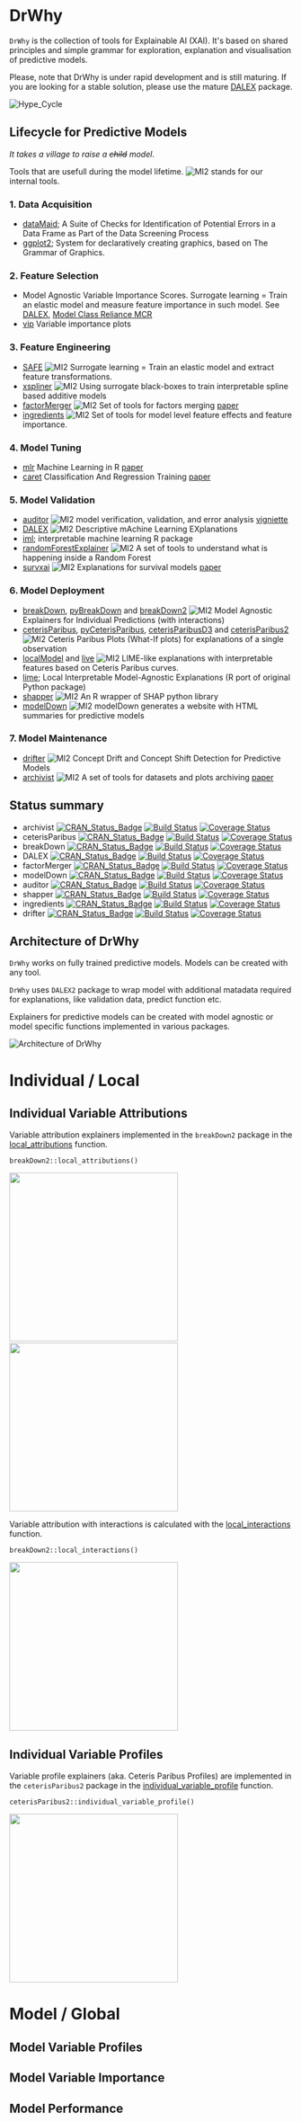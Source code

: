 # DrWhy

`DrWhy` is the collection of tools for Explainable AI (XAI). It's based on shared principles and simple grammar for exploration, explanation and visualisation of predictive models.

Please, note that DrWhy is under rapid development and is still maturing. If you are looking for a stable solution, please use the mature [DALEX](https://github.com/pbiecek/DALEX/) package.

![Hype_Cycle](images/Hype_Cycle.svg)

## Lifecycle for Predictive Models

*It takes a village to raise a <del>child</del> model*.

Tools that are usefull during the model lifetime. ![MI2](images/mi2.svg) stands for our internal tools.

### 1. Data Acquisition

* [dataMaid](https://cran.r-project.org/web/packages/dataMaid/index.html); A Suite of Checks for Identification of Potential Errors in a Data Frame as Part of the Data Screening Process
* [ggplot2](https://ggplot2.tidyverse.org/); System for declaratively creating graphics, based on The Grammar of Graphics.

### 2. Feature Selection

* Model Agnostic Variable Importance Scores. Surrogate learning = Train an elastic model and measure feature importance in such model. See [DALEX](https://github.com/pbiecek/DALEX/), [Model Class Reliance MCR](https://arxiv.org/abs/1801.01489) 
* [vip](https://github.com/koalaverse/vip) Variable importance plots 

### 3. Feature Engineering

* [SAFE](https://github.com/MI2DataLab/SAFE) ![MI2](images/mi2.svg) Surrogate learning = Train an elastic model and extract feature transformations. 
* [xspliner](https://github.com/ModelOriented/xspliner) ![MI2](images/mi2.svg) Using surrogate black-boxes to train interpretable spline based additive models 
* [factorMerger](https://github.com/MI2DataLab/factorMerger) ![MI2](images/mi2.svg) Set of tools for factors merging [paper](https://arxiv.org/abs/1709.04412)
* [ingredients](https://github.com/ModelOriented/ingredients) ![MI2](images/mi2.svg) Set of tools for model level feature effects and feature importance.

### 4. Model Tuning

* [mlr](https://github.com/mlr-org/mlr) Machine Learning in R [paper](http://jmlr.org/papers/v17/15-066.html)
* [caret](https://github.com/topepo/caret) Classification And Regression Training [paper](https://www.jstatsoft.org/article/view/v028i05)

### 5. Model Validation

* [auditor](https://github.com/MI2DataLab/auditor) ![MI2](images/mi2.svg) model verification, validation, and error analysis [vigniette](https://mi2datalab.github.io/auditor/articles/model_performance_audit.html)
* [DALEX](https://github.com/pbiecek/DALEX/) ![MI2](images/mi2.svg) Descriptive mAchine Learning EXplanations
* [iml](https://github.com/christophM/iml); interpretable machine learning R package
* [randomForestExplainer](https://github.com/MI2DataLab/randomForestExplainer) ![MI2](images/mi2.svg) A set of tools to understand what is happening inside a Random Forest
* [survxai](https://github.com/MI2DataLab/survxai) ![MI2](images/mi2.svg) Explanations for survival models [paper](http://joss.theoj.org/papers/dcc9d53e8a1b1f613d59b9658b113fff)

### 6. Model Deployment

* [breakDown](https://github.com/pbiecek/breakDown), [pyBreakDown](https://github.com/MI2DataLab/pyBreakDown) and [breakDown2](https://github.com/ModelOriented/breakDown2) ![MI2](images/mi2.svg) Model Agnostic Explainers for Individual Predictions (with interactions)
* [ceterisParibus](https://github.com/pbiecek/ceterisParibus), [pyCeterisParibus](https://github.com/ModelOriented/pyCeterisParibus), [ceterisParibusD3](https://github.com/MI2DataLab/ceterisParibusExt/tree/master/ceterisParibusD3) and [ceterisParibus2](https://github.com/ModelOriented/ceterisParibus2) ![MI2](images/mi2.svg) Ceteris Paribus Plots (What-If plots) for explanations of a single observation
* [localModel](https://github.com/ModelOriented/localModel) and [live](https://github.com/MI2DataLab/live/) ![MI2](images/mi2.svg) 
LIME-like explanations with interpretable features based on Ceteris Paribus curves. 
* [lime](https://github.com/thomasp85/lime); Local Interpretable Model-Agnostic Explanations (R port of original Python package)
* [shapper](https://github.com/ModelOriented/shapper) ![MI2](images/mi2.svg) An R wrapper of SHAP python library
* [modelDown](https://github.com/MI2DataLab/modelDown) ![MI2](images/mi2.svg) modelDown generates a website with HTML summaries for predictive models

### 7. Model Maintenance

* [drifter](https://github.com/ModelOriented/drifter) ![MI2](images/mi2.svg) Concept Drift and Concept Shift Detection for Predictive Models
* [archivist](https://github.com/pbiecek/archivist) ![MI2](images/mi2.svg) A set of tools for datasets and plots archiving [paper](http://doi.org/10.18637/jss.v082.i11)

## Status summary

* archivist [![CRAN_Status_Badge](http://www.r-pkg.org/badges/version/archivist)](https://cran.r-project.org/package=archivist) [![Build Status](https://api.travis-ci.org/pbiecek/archivist.png)](https://travis-ci.org/pbiecek/archivist) [![Coverage
Status](https://img.shields.io/codecov/c/github/pbiecek/archivist/master.svg)](https://codecov.io/github/pbiecek/archivist?branch=master)
* ceterisParibus [![CRAN_Status_Badge](http://www.r-pkg.org/badges/version/ceterisParibus)](https://cran.r-project.org/package=ceterisParibus) [![Build Status](https://api.travis-ci.org/pbiecek/ceterisParibus.png)](https://travis-ci.org/pbiecek/ceterisParibus) [![Coverage
Status](https://img.shields.io/codecov/c/github/pbiecek/ceterisParibus/master.svg)](https://codecov.io/github/pbiecek/ceterisParibus?branch=master)
* breakDown [![CRAN_Status_Badge](http://www.r-pkg.org/badges/version/breakDown)](https://cran.r-project.org/package=breakDown) [![Build Status](https://api.travis-ci.org/pbiecek/breakDown.png)](https://travis-ci.org/pbiecek/breakDown) [![Coverage
Status](https://img.shields.io/codecov/c/github/pbiecek/breakDown/master.svg)](https://codecov.io/github/pbiecek/breakDown?branch=master)
* DALEX [![CRAN_Status_Badge](http://www.r-pkg.org/badges/version/DALEX)](https://cran.r-project.org/package=DALEX) [![Build Status](https://api.travis-ci.org/pbiecek/DALEX.png)](https://travis-ci.org/pbiecek/DALEX) [![Coverage
Status](https://img.shields.io/codecov/c/github/pbiecek/DALEX/master.svg)](https://codecov.io/github/pbiecek/DALEX?branch=master)
* factorMerger [![CRAN_Status_Badge](http://www.r-pkg.org/badges/version/factorMerger)](https://cran.r-project.org/package=factorMerger) [![Build Status](https://api.travis-ci.org/MI2DataLab/factorMerger.png)](https://travis-ci.org/MI2DataLab/factorMerger) [![Coverage
Status](https://img.shields.io/codecov/c/github/MI2DataLab/factorMerger/master.svg)](https://codecov.io/github/MI2DataLab/factorMerger?branch=master)
* modelDown [![CRAN_Status_Badge](http://www.r-pkg.org/badges/version/modelDown)](https://cran.r-project.org/package=modelDown) [![Build Status](https://api.travis-ci.org/MI2DataLab/modelDown.png)](https://travis-ci.org/MI2DataLab/modelDown) [![Coverage
Status](https://img.shields.io/codecov/c/github/MI2DataLab/modelDown/master.svg)](https://codecov.io/github/MI2DataLab/modelDown?branch=master)
* auditor [![CRAN_Status_Badge](http://www.r-pkg.org/badges/version/auditor)](https://cran.r-project.org/package=auditor) [![Build Status](https://api.travis-ci.org/MI2DataLab/auditor.png)](https://travis-ci.org/MI2DataLab/auditor) [![Coverage
Status](https://img.shields.io/codecov/c/github/MI2DataLab/auditor/master.svg)](https://codecov.io/github/MI2DataLab/auditor?branch=master)
* shapper [![CRAN_Status_Badge](http://www.r-pkg.org/badges/version/shapper)](https://cran.r-project.org/package=shapper) [![Build Status](https://api.travis-ci.org/ModelOriented/shapper.png)](https://travis-ci.org/ModelOriented/shapper) [![Coverage
Status](https://img.shields.io/codecov/c/github/ModelOriented/shapper/master.svg)](https://codecov.io/github/ModelOriented/shapper?branch=master)
* ingredients [![CRAN_Status_Badge](http://www.r-pkg.org/badges/version/ingredients)](https://cran.r-project.org/package=ingredients) [![Build Status](https://api.travis-ci.org/ModelOriented/ingredients.png)](https://travis-ci.org/ModelOriented/ingredients) [![Coverage
Status](https://img.shields.io/codecov/c/github/ModelOriented/ingredients/master.svg)](https://codecov.io/github/ModelOriented/ingredients?branch=master)
* drifter [![CRAN_Status_Badge](http://www.r-pkg.org/badges/version/drifter)](https://cran.r-project.org/package=drifter) [![Build Status](https://api.travis-ci.org/ModelOriented/drifter.png)](https://travis-ci.org/ModelOriented/drifter) [![Coverage
Status](https://img.shields.io/codecov/c/github/ModelOriented/drifter/master.svg)](https://codecov.io/github/ModelOriented/drifter?branch=master)





## Architecture of DrWhy

`DrWhy` works on fully trained predictive models. Models can be created with any tool. 

`DrWhy` uses `DALEX2` package to wrap model with additional matadata required for explanations, like validation data, predict function etc.

Explainers for predictive models can be created with model agnostic or model specific functions implemented in various packages.


![Architecture of DrWhy](images/DrWhy.png)

# Individual / Local

## Individual Variable Attributions

Variable attribution explainers implemented in the `breakDown2` package in the [local_attributions](https://pbiecek.github.io/breakDown2/reference/local_attributions.html) function.

```
breakDown2::local_attributions()
```

<img width="300px" src="images/local_attributions_1.jpg"/>
&nbsp;&nbsp;<img width="300px" src="images/local_attributions_2.jpg"/>

Variable attribution with interactions is calculated with the  [local_interactions](https://pbiecek.github.io/breakDown2/reference/local_interactions.html) function.

```
breakDown2::local_interactions()
```

<img width="300px" src="images/local_interactions_1.jpg"/>


## Individual Variable Profiles

Variable profile explainers (aka. Ceteris Paribus Profiles) are implemented in the `ceterisParibus2` package in the [individual_variable_profile](https://pbiecek.github.io/ceterisParibus2/reference/individual_variable_profile.html) function.

```
ceterisParibus2::individual_variable_profile()
```

<img width="300px" src="images/local_profile_1.jpg"/>

# Model / Global

## Model Variable Profiles

## Model Variable Importance

## Model Performance


